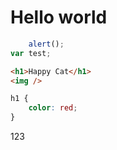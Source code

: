 <head>
	<link rel="stylesheet" href="//maxcdn.bootstrapcdn.com/font-awesome/4.3.0/css/font-awesome.min.css">

</head>

# Hello world

```javascript
	alert();
var test;
```

```html	
<h1>Happy Cat</h1>
<img />
```

```css
h1 {
	color: red;
}
```

<i class="fa fa cube"></i>
123
<i class="fa fa-heart-o" aria-hidden="true"></i>
<i class="fa fa-exclamation-triangle" aria-hidden="true"></i>
